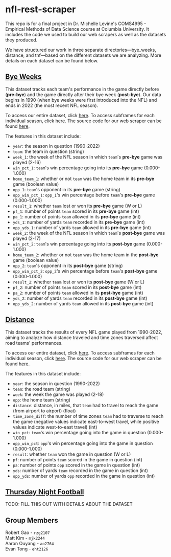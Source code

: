 # nfl-rest-scraper
This repo is for a final project in Dr. Michelle Levine's COMS4995 - Empirical Methods of Data Science course at Columbia University. It includes the code we used to build our web scrapers as well as the datasets they produced.

We have structured our work in three separate directories—bye_weeks, distance, and tnf—based on the different datasets we are analyzing. More details on each dataset can be found below.

## [Bye Weeks](./bye_weeks)
This dataset tracks each team's performance in the game directly before (**pre-bye**) and the game directly after their bye week (**post-bye**). Our data begins in 1990 (when bye weeks were first introduced into the NFL) and ends in 2022 (the most recent NFL season).

To access our entire dataset, click [here](./bye_weeks/data/bye_weeks_all.csv). To access subframes for each individual season, click [here](./bye_weeks/data/individual_seasons). The source code for our web scraper can be found [here](./bye_weeks/bye_weeks.py).

The features in this dataset include:  
- `year`: the season in question (1990-2022)
- `team`: the team in question (string)
- `week_1`: the week of the NFL season in which `team`'s **pre-bye** game was played (2-16)
- `win_pct_1`: `team`'s win percentage going into its **pre-bye** game (0.000-1.000)
- `home_team_1`: whether or not `team` was the home team in its **pre-bye** game (boolean value)
- `opp_1`: `team`'s opponent in its **pre-bye** game (string)
- `opp_win_pct_1`: `opp_1`'s win percentage before `team`'s **pre-bye** game (0.000-1.000)
- `result_1`: whether `team` lost or won its **pre-bye** game (W or L)
- `pf_1`: number of points `team` scored in its **pre-bye** game (int)
- `pa_1`: number of points `team` allowed in its **pre-bye** game (int)
- `yds_1`: number of yards `team` recorded in its **pre-bye** game (int)
- `opp_yds_1`: number of yards `team` allowed in its **pre-bye** game (int)
- `week_2`: the week of the NFL season in which `team`'s **post-bye** game was played (2-17)
- `win_pct_2`: `team`'s win percentage going into its **post-bye** game (0.000-1.000)
- `home_team_2`: whether or not `team` was the home team in the **post-bye** game (boolean value)
- `opp_2`: `team`'s opponent in its **post-bye** game (string)
- `opp_win_pct_2`: `opp_2`'s win percentage before `team`'s **post-bye** game (0.000-1.000)
- `result_2`: whether `team` lost or won its **post-bye** game (W or L)
- `pf_2`: number of points `team` scored in its **post-bye** game (int)
- `pa_2`: number of points `team` allowed in its **post-bye** game (int)
- `yds_2`: number of yards `team` recorded in its **post-bye** game (int)
- `opp_yds_2`: number of yards `team` allowed in its **post-bye** game (int)

## [Distance](./distance)
This dataset tracks the results of every NFL game played from 1990-2022, aiming to analyze how distance traveled and time zones traversed affect road teams' performances.

To access our entire dataset, click [here](./distance/data/distance_all.md). To access subframes for each individual season, click [here](./distance/data/individual_seasons). The source code for our web scraper can be found [here](./distance/distance.py).

The features in this dataset include:
- `year`: the season in question (1990-2022)
- `team`: the road team (string)
- `week`: the week the game was played (2-18)
- `opp`: the home team (string)
- `distance`: distance, in miles, that `team` had to travel to reach the game (from airport to airport) (float)
- `time_zone_diff`: the number of time zones `team` had to traverse to reach the game (negative values indicate east-to-west travel, while positive values indicate west-to-east travel) (int)
- `win_pct`: `team`'s win percentage going into the game in question (0.000-1.000)
- `opp_win_pct`: `opp`'s win percentage going into the game in question (0.000-1.000)
- `result`: whether `team` won the game in question (W or L)
- `pf`: number of points `team` scored in the game in question (int)
- `pa`: number of points `opp` scored in the game in question (int)
- `yds`: number of yards `team` recorded in the game in question (int)
- `opp_yds`: number of yards `opp` recorded in the game in question (int)

## [Thursday Night Football](./tnf)
TODO: FILL THIS OUT WITH DETAILS ABOUT THE DATASET

## Group Members
Robert Gao - `rzg2107`  
Matt Kim - `mjk2244`  
Aaron Ouyang - `ao2764`  
Evan Tong - `eht2126`
